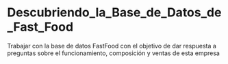 # Descubriendo_la_Base_de_Datos_de_Fast_Food
Trabajar con la base de datos FastFood con el objetivo de dar respuesta a preguntas sobre el funcionamiento, composición y ventas de esta empresa
